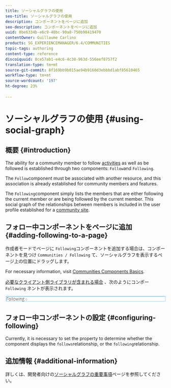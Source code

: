 ```yaml
---
title: ソーシャルグラフの使用
seo-title: ソーシャルグラフの使用
description: コンポーネントをページに追加
seo-description: コンポーネントをページに追加
uuid: 8be6334b-e6c9-40bc-90a8-750b98419470
contentOwner: Guillaume Carlino
products: SG_EXPERIENCEMANAGER/6.4/COMMUNITIES
topic-tags: authoring
content-type: reference
discoiquuid: 0ce57ab1-e4c6-4c38-963d-556eef8757f2
translation-type: tm+mt
source-git-commit: 8f169bb9b015ae94b9160d3ebbbd1abf85610465
workflow-type: tm+mt
source-wordcount: '197'
ht-degree: 23%

---
```



# ソーシャルグラフの使用 {#using-social-graph}

## 概要 {#introduction}

The ability for a community member to follow [activities](activities.md) as well as be followed is established through two components: `Follow`and `Following`.

The `Follow`component must be associated with another resource, and this association is already established for community members and features.

The `Following`component simply lists the members that are either following the current member or are being followed by the current member. This social graph of the relationships between members is included in the user profile established for a [community site](overview.md#communitiessites).

## フォロー中コンポーネントをページに追加 {#adding-following-to-a-page}

作成者モードでページに `Following`コンポーネントを追加する場合は、コンポーネントを見つけ `Communities / Following` て、ソーシャルグラフを表示するページ上の位置にドラッグします。

For necessary information, visit [Communities Components Basics](basics.md).

[必要なクライアント側ライブラリが含まれる場合](essentials-socialgraph.md#essentials-for-client-side) 、次のようにコンポー `Following` ネントが表示されます。

![chlimage_1-447](assets/chlimage_1-447.png)

## フォロー中コンポーネントの設定 {#configuring-following}

Currently, it is necessary to set the property to determine whether the component displays the `follows`relationship, or the `following`relationship.

## 追加情報 {#additional-information}

詳しくは、開発者向けの[ソーシャルグラフの重要事項](essentials-socialgraph.md)ページを参照してください。
